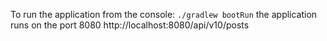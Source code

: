 To run the application from the console:
`./gradlew bootRun`
the application runs on the port 8080
http://localhost:8080/api/v10/posts